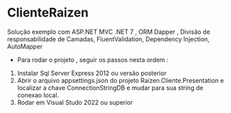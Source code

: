 # ClienteRaizen
Solução exemplo com ASP.NET MVC .NET 7 , ORM Dapper , Divisão de responsabilidade de Camadas, FluentValidation, Dependency Injection, AutoMapper

- Para rodar o projeto , seguir os passos nesta ordem :
1. Instalar Sql Server Express 2012 ou versão posterior
2. Abrir o arquivo appsettings.json do projeto Raizen.Cliente.Presentation e localizar a chave ConnectionStringDB e mudar para sua string de conexao local.
3. Rodar em Visual Studo 2022 ou superior
